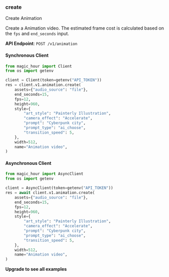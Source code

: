 
### create <a name="create"></a>
Create Animation

Create a Animation video. The estimated frame cost is calculated based on the `fps` and `end_seconds` input.

**API Endpoint**: `POST /v1/animation`

#### Synchronous Client

```python
from magic_hour import Client
from os import getenv

client = Client(token=getenv("API_TOKEN"))
res = client.v1.animation.create(
    assets={"audio_source": "file"},
    end_seconds=15,
    fps=12,
    height=960,
    style={
        "art_style": "Painterly Illustration",
        "camera_effect": "Accelerate",
        "prompt": "Cyberpunk city",
        "prompt_type": "ai_choose",
        "transition_speed": 5,
    },
    width=512,
    name="Animation video",
)
```

#### Asynchronous Client

```python
from magic_hour import AsyncClient
from os import getenv

client = AsyncClient(token=getenv("API_TOKEN"))
res = await client.v1.animation.create(
    assets={"audio_source": "file"},
    end_seconds=15,
    fps=12,
    height=960,
    style={
        "art_style": "Painterly Illustration",
        "camera_effect": "Accelerate",
        "prompt": "Cyberpunk city",
        "prompt_type": "ai_choose",
        "transition_speed": 5,
    },
    width=512,
    name="Animation video",
)
```

**Upgrade to see all examples**
